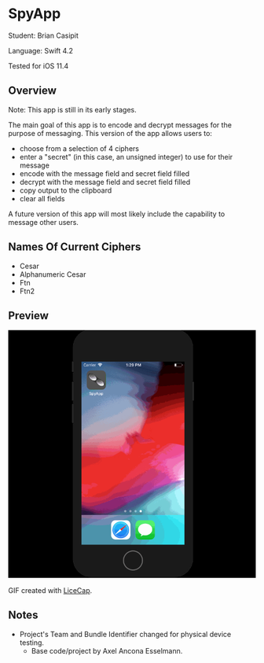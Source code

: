 # SpyApp

Student: Brian Casipit

Language: Swift 4.2

Tested for iOS 11.4

## Overview

Note: This app is still in its early stages.

The main goal of this app is to encode and decrypt messages for the purpose of messaging. This version of the app allows users to:
* choose from a selection of 4 ciphers
* enter a "secret" (in this case, an unsigned integer) to use for their message
* encode with the message field and secret field filled
* decrypt with the message field and secret field filled
* copy output to the clipboard
* clear all fields

A future version of this app will most likely include the capability to message other users.

## Names Of Current Ciphers

* Cesar
* Alphanumeric Cesar
* Ftn
* Ftn2

## Preview

<img src='https://github.com/motiveg/SpyApp/raw/master/SpyAppPreview1.gif' title='Video Preview' width='' alt='Preview' />

GIF created with [LiceCap](http://www.cockos.com/licecap/).

## Notes

* Project's Team and Bundle Identifier changed for physical device testing.
   * Base code/project by Axel Ancona Esselmann.
